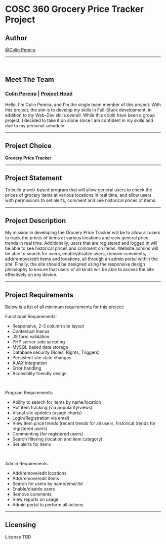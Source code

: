 # COSC 360 Grocery Price Tracker Project

## Author

[@Colin Pereira](https://github.com/ZuShi0)

<hr>
<br>

## Meet The Team

### <u><b>Colin Pereira</b></u> | <u>Project Head</u>
Hello, I'm Colin Pereira, and I'm the single team member of this project. With this project, the aim is to develop my skills in Full-Stack development, in addition to my Web-Dev skills overall. While this could have been a group project, I decided to take it on alone since I am confident in my skills and due to my personal schedule.

<hr>

## Project Choice
<b>Grocery Price Tracker</b>

<hr>

## Project Statement
To build a web-based program that will allow general users to check the prices of grocery items at various locations in real time, and allow users with permissions to set alerts, comment and see historical prices of items. 

<hr>

## Project Description
My mission in developing the Grocery Price Tracker will be to allow all users to track the prices of items at various locations and view general price trends in real time. Additionally, users that are registered and logged in will be able to see historical prices and comment on items. Website admins will be able to search for users, enable/disable users, remove comments, add/remove/edit items and locations, all through an admin portal within the site. Finally, the site should be designed using the responsive design philosophy to ensure that users of all kinds will be able to access the site effectively on any device.

<hr>

## Project Requirements
Below is a list of all minimum requirements for this project:

Functional Requirements:
- Responsive, 2-3 column site layout
- Contextual menus
- JS form validation
- PHP server-side scripting
- MySQL based data storage
- Database security (Roles, Rights, Triggers)
- Persistent site state changes
- AJAX integration
- Error handling
- Accesiblity friendly design

<br>

Program Requirements:
- Ability to search for items by name/location
- Hot item tracking (via popularity/views)
- Visual site updates (usage charts)
- Login/Registration via email
- View item price trends (recent trends for all users, historical trends for registered users)
- Commenting (for registered users)
- Search filtering (location and item category)
- Set alerts for items

<br>

Admin Requirements:
- Add/remove/edit locations
- Add/remove/edit items
- Search for users by name/email/id
- Enable/disable users
- Remove comments
- View reports on usage
- Admin portal to perform all actions

<hr>

## Licensing
License TBD